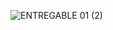 ![ENTREGABLE 01 (2)](https://github.com/JefHuiza/Fundamentos-de-Dise-o/assets/151795724/6f84ead5-1489-44b8-a3e2-1eb588e6a5c5)

